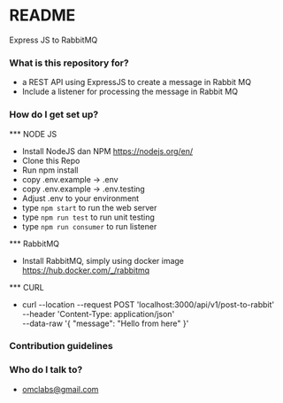 # README #

Express JS to RabbitMQ 

### What is this repository for? ###

* a REST API using ExpressJS to create a message in Rabbit MQ
* Include a listener for processing the message in Rabbit MQ

### How do I get set up? ###

*** NODE JS
* Install NodeJS dan NPM https://nodejs.org/en/
* Clone this Repo
* Run npm install
* copy .env.example -> .env
* copy .env.example -> .env.testing
* Adjust .env to your environment
* type `npm start` to run the web server
* type `npm run test` to run unit testing
* type `npm run consumer` to run listener

*** RabbitMQ
* Install RabbitMQ, simply using docker image https://hub.docker.com/_/rabbitmq

*** CURL
* curl --location --request POST 'localhost:3000/api/v1/post-to-rabbit' \
--header 'Content-Type: application/json' \
--data-raw '{
	  "message": "Hello from here"
}'

### Contribution guidelines ###

### Who do I talk to? ###

* omclabs@gmail.com

